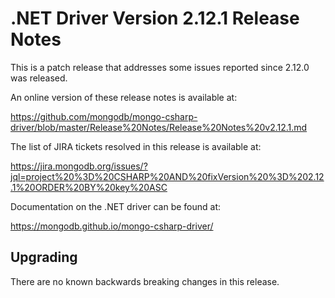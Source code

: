 # .NET Driver Version 2.12.1 Release Notes

This is a patch release that addresses some issues reported since 2.12.0 was released.

An online version of these release notes is available at:

https://github.com/mongodb/mongo-csharp-driver/blob/master/Release%20Notes/Release%20Notes%20v2.12.1.md

The list of JIRA tickets resolved in this release is available at:

https://jira.mongodb.org/issues/?jql=project%20%3D%20CSHARP%20AND%20fixVersion%20%3D%202.12.1%20ORDER%20BY%20key%20ASC

Documentation on the .NET driver can be found at:

https://mongodb.github.io/mongo-csharp-driver/

## Upgrading

There are no known backwards breaking changes in this release.
